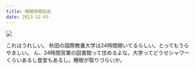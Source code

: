 ```yaml
---
title: 開館時間延長
date: 2013-12-03
---
```


![](https://img.xar.sh/20463179684_a2111ab5e6_b.jpg)

これはうれしい。
秋田の国際教養大学は24時間開いてるらしい。とってもうらやましい。
ん、24時間営業の図書館って住めるよな。大学ってどうせシャワーくらいあるし食堂もあるし。睡眠が取りづらいか。
